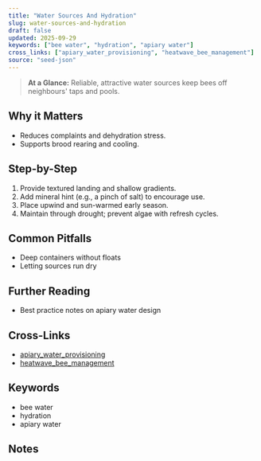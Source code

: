```yaml
---
title: "Water Sources And Hydration"
slug: water-sources-and-hydration
draft: false
updated: 2025-09-29
keywords: ["bee water", "hydration", "apiary water"]
cross_links: ["apiary_water_provisioning", "heatwave_bee_management"]
source: "seed-json"
---
```


> **At a Glance:** Reliable, attractive water sources keep bees off neighbours' taps and pools.

## Why it Matters
- Reduces complaints and dehydration stress.
- Supports brood rearing and cooling.

## Step-by-Step
1) Provide textured landing and shallow gradients.
2) Add mineral hint (e.g., a pinch of salt) to encourage use.
3) Place upwind and sun-warmed early season.
4) Maintain through drought; prevent algae with refresh cycles.

## Common Pitfalls
- Deep containers without floats
- Letting sources run dry

## Further Reading
- Best practice notes on apiary water design

## Cross-Links
- [apiary_water_provisioning](/topics/apiary-water-provisioning/)
- [heatwave_bee_management](/topics/heatwave-bee-management/)

## Keywords
- bee water
- hydration
- apiary water

## Notes
